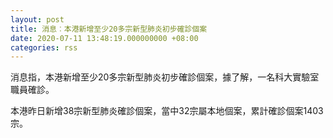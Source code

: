 ```yaml
---
layout: post
title: 消息︰本港新增至少20多宗新型肺炎初步確診個案
date: 2020-07-11 13:48:19.000000000 +08:00
categories: rss
---
```


消息指，本港新增至少20多宗新型肺炎初步確診個案，據了解，一名科大實驗室職員確診。

本港昨日新增38宗新型肺炎確診個案，當中32宗屬本地個案，累計確診個案1403宗。
